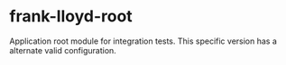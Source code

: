 # frank-lloyd-root

Application root module for integration tests. This specific version has a alternate valid configuration.
